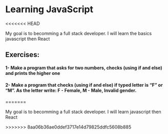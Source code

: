 <h1>Learning JavaScript</h1>
<<<<<<< HEAD
<p>My goal is to becomming a full stack developer. I will learn the basics javascript then React</p>
<h2>Exercises: </h2>
<h4>1- Make a program that asks for two numbers, checks (using if and else) and prints the higher one</h4>
<h4>2- Make a program that checks (using if and else) if typed letter is “F” or “M”. As the letter write: F - Female, M - Male, Invalid gender.</h4>
<h4></h4>
<h4></h4>
<h4></h4>
<h4></h4>
<h4></h4>
<h4></h4>
<h4></h4>
<h4></h4>
=======
<p>My goal is to becomming a full stack developer. I will learn javascript then React</p>
>>>>>>> 8aa06b36ae0ddef3717e14d79825ddfc5608b885
